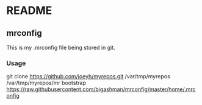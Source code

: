 # README
## mrconfig
This is my .mrconfig file being stored in git.
### Usage
git clone https://github.com/joeyh/myrepos.git /var/tmp/myrepos
/var/tmp/myrepos/mr bootstrap https://raw.githubusercontent.com/bigashman/mrconfig/master/home/.mrconfig
